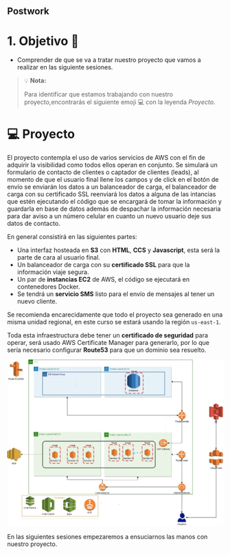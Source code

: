## Postwork 

# 1. Objetivo 🎯

- Comprender de que se va a tratar nuestro proyecto que vamos a realizar en las siguiente sesiones.


>💡 **Nota:**
>
>Para identificar que estamos trabajando con nuestro proyecto,encontrarás el siguiente emoji 💻 con la leyenda *Proyecto.*

# 💻 Proyecto

El proyecto contempla el uso de varios servicios de AWS con el fin de adquirir la visibilidad como todos ellos operan en conjunto.
Se simulará un formulario de contacto de clientes o captador de clientes (leads), al momento de que el usuario final llene los campos y de click en el botón de envío se enviarán los datos a un balanceador de carga, el balanceador de carga con su certificado SSL reenviará los datos a alguna de las intancias que estén ejecutando el código que se encargará de tomar la información y guardarla en base de datos además de despachar la información necesaria para dar aviso a un número celular en cuanto un nuevo usuario deje sus datos de contacto.

En general consistirá en las siguientes partes:

- Una interfaz hosteada en **S3** con **HTML**, **CCS** y **Javascript**, esta será la parte de cara al usuario final.
- Un balanceador de carga con su **certificado SSL** para que la información viaje segura.
- Un par de **instancias EC2** de AWS, el código se ejecutará en contenedores Docker.
- Se tendrá un **servicio SMS** listo para el envío de mensajes al tener un nuevo cliente.

Se recomienda encarecidamente que todo el proyecto sea generado en una misma unidad regional, en este curso se estará usando la región `us-east-1`.

Toda esta infraestructura debe tener un **certificado de seguridad** para operar, será usado AWS Certificate Manager para generarlo, por lo que sería necesario configurar **Route53** para que un dominio sea resuelto. 

<img src="../assets/arquitectura-Infra.jpg">


En las siguientes sesiones empezaremos a ensuciarnos las manos con nuestro proyecto.


